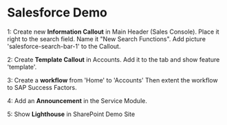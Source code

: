 # Salesforce Demo
1: Create new **Information Callout** in Main Header (Sales Console). Place it right to the search field. Name it "New Search Functions". Add picture 'salesforce-search-bar-1' to the Callout.

2: Create **Template Callout** in Accounts. Add it to the tab and show feature 'template'.

3: Create a **workflow** from 'Home' to 'Accounts'
Then extent the workflow to SAP Success Factors.

4: Add an **Announcement** in the Service Module.

5: Show **Lighthouse** in SharePoint Demo Site
